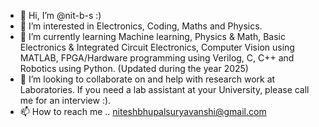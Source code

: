 - 👋 Hi, I’m @nit-b-s :)
- 👀 I’m interested in Electronics, Coding, Maths and Physics.
- 🌱 I’m currently learning Machine learning, Physics & Math, Basic Electronics & Integrated Circuit Electronics, Computer Vision using MATLAB, FPGA/Hardware programming using Verilog, C, C++ and Robotics using Python. (Updated during the year 2025)
- 💞️ I’m looking to collaborate on and help with research work at Laboratories. If you need a lab assistant at your University, please call me for an interview :).
- 📫 How to reach me .. niteshbhupalsuryavanshi@gmail.com

<!---
nit-b-s/nit-b-s is a ✨ special ✨ repository because its `README.md` (this file) appears on your GitHub profile.
You can click the Preview link to take a look at your changes.
--->
